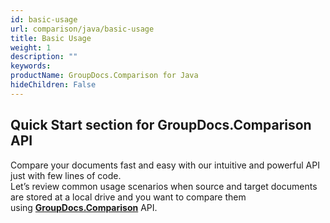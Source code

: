 ```yaml
---
id: basic-usage
url: comparison/java/basic-usage
title: Basic Usage
weight: 1
description: ""
keywords: 
productName: GroupDocs.Comparison for Java
hideChildren: False
---
```

## Quick Start section for GroupDocs.Comparison API

Compare your documents fast and easy with our intuitive and powerful API just with few lines of code.  
Let’s review common usage scenarios when source and target documents are stored at a local drive and you want to compare them using **[GroupDocs.Comparison](https://products.groupdocs.com/comparison/java)** API.
